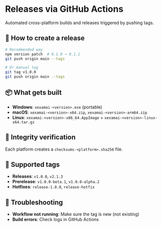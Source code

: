 # Releases via GitHub Actions

Automated cross-platform builds and releases triggered by pushing tags.

## 🚀 How to create a release

```bash
# Recommended way
npm version patch  # 0.1.0 → 0.1.1
git push origin main --tags

# Or manual tag
git tag v1.0.0
git push origin main --tags
```

## 📦 What gets built

- **Windows**: `xexamai-<version>.exe` (portable)
- **macOS**: `xexamai-<version>-x64.zip`, `xexamai-<version>-arm64.zip` 
- **Linux**: `xexamai-<version>-x86_64.AppImage` + `xexamai-<version>-linux-x64.tar.gz`

## 🔐 Integrity verification

Each platform creates a `checksums-<platform>.sha256` file.

## 🎯 Supported tags

- **Releases**: `v1.0.0`, `v2.1.3`
- **Prerelease**: `v1.0.0-beta.1`, `v1.0.0-alpha.2`
- **Hotfixes**: `release-1.0.0`, `release-hotfix`

## 🚨 Troubleshooting

- **Workflow not running**: Make sure the tag is new (not existing)
- **Build errors**: Check logs in GitHub Actions

